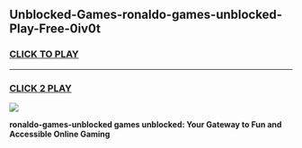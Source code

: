 
## Unblocked-Games-ronaldo-games-unblocked-Play-Free-0iv0t
<h3>
<a href="https://premium76.site?title=ronaldo-games-unblocked&ref=18A">CLICK TO PLAY</a></h3>
<hr>

<h3>
<a href="https://premium76.site?title=ronaldo-games-unblocked&ref=18A">CLICK 2 PLAY</a>
  
</h3>

<a href="https://premium76.site?title=ronaldo-games-unblocked&ref=18A"><img src="https://clearcache.store/games.png"></a>


**ronaldo-games-unblocked games unblocked: Your Gateway to Fun and Accessible Online Gaming**
